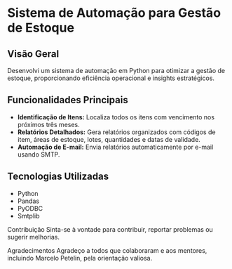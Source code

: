# Sistema de Automação para Gestão de Estoque

## Visão Geral

Desenvolvi um sistema de automação em Python para otimizar a gestão de estoque, proporcionando eficiência operacional e insights estratégicos.

## Funcionalidades Principais

- **Identificação de Itens:** Localiza todos os itens com vencimento nos próximos três meses.
- **Relatórios Detalhados:** Gera relatórios organizados com códigos de item, áreas de estoque, lotes, quantidades e datas de validade.
- **Automação de E-mail:** Envia relatórios automaticamente por e-mail usando SMTP.

## Tecnologias Utilizadas

- Python
- Pandas
- PyODBC
- Smtplib




Contribuição
Sinta-se à vontade para contribuir, reportar problemas ou sugerir melhorias.

Agradecimentos
Agradeço a todos que colaboraram e aos mentores, incluindo Marcelo Petelin, pela orientação valiosa.
